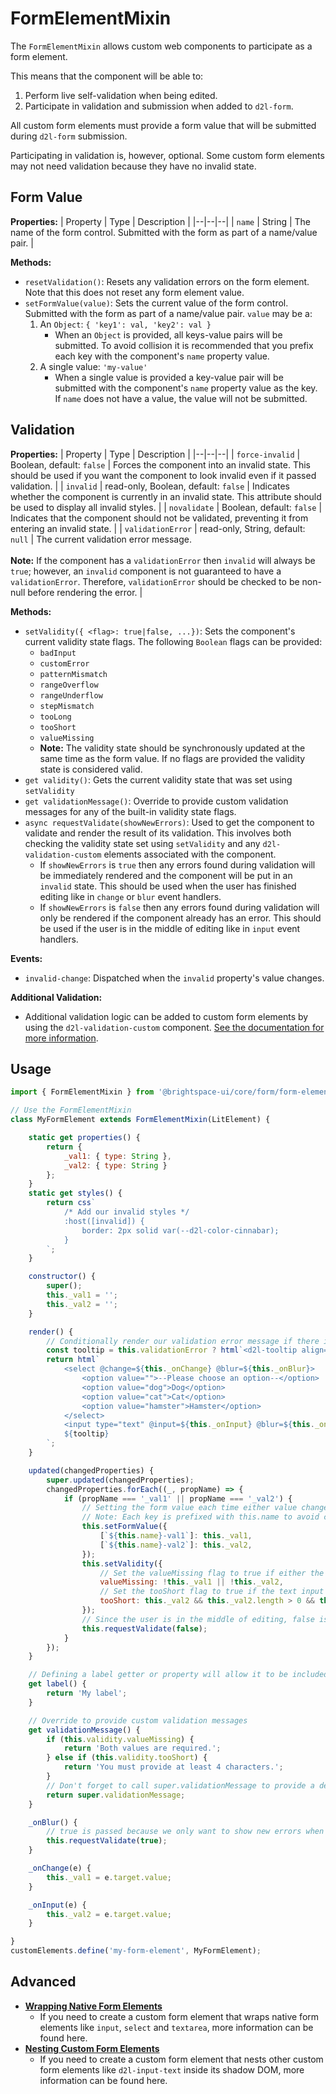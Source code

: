 # FormElementMixin

The `FormElementMixin` allows custom web components to participate as a form element.

This means that the component will be able to:
1. Perform live self-validation when being edited.
1. Participate in validation and submission when added to `d2l-form`.

All custom form elements must provide a form value that will be submitted during `d2l-form` submission.

Participating in validation is, however, optional. Some custom form elements may not need validation because they have no invalid state.

## Form Value

**Properties:**
| Property | Type | Description |
|--|--|--|
| `name` | String | The name of the form control. Submitted with the form as part of a name/value pair. |

**Methods:**
- `resetValidation()`: Resets any validation errors on the form element. Note that this does not reset any form element value.
- `setFormValue(value)`: Sets the current value of the form control. Submitted with the form as part of a name/value pair. `value` may be a:
	1. An `Object`: `{ 'key1': val, 'key2': val }`
		- When an `Object` is provided, all keys-value pairs will be submitted. To avoid collision it is recommended that you prefix each key with the component's `name` property value.
	1. A single value: `'my-value'`
		- When a single value is provided a key-value pair will be submitted with the component's `name` property value as the key. If `name` does not have a value, the value will not be submitted.

## Validation

**Properties:**
| Property | Type | Description |
|--|--|--|
| `force-invalid` | Boolean, default: `false` | Forces the component into an invalid state. This should be used if you want the component to look invalid even if it passed validation. |
| `invalid` | read-only, Boolean, default: `false` | Indicates whether the component is currently in an invalid state. This attribute should be used to display all invalid styles. |
| `novalidate` | Boolean, default: `false` | Indicates that the component should not be validated, preventing it from entering an invalid state. |
| `validationError` | read-only, String, default: `null` | The current validation error message.<br><br>**Note:** If the component has a `validationError` then `invalid` will always be `true`; however, an `invalid` component is not guaranteed to have a `validationError`. Therefore, `validationError` should be checked to be non-null before rendering the error. |

**Methods:**
- `setValidity({ <flag>: true|false, ...})`: Sets the component's current validity state flags. The following `Boolean` flags can be provided:
	- `badInput`
	- `customError`
	- `patternMismatch`
	- `rangeOverflow`
	- `rangeUnderflow`
	- `stepMismatch`
	- `tooLong`
	- `tooShort`
	- `valueMissing`
	- **Note:** The validity state should be synchronously updated at the same time as the form value. If no flags are provided the validity state is considered valid.
- `get validity()`: Gets the current validity state that was set using `setValidity`
- `get validationMessage()`: Override to provide custom validation messages for any of the built-in validity state flags.
- `async requestValidate(showNewErrors)`: Used to get the component to validate and render the result of its validation. This involves both checking the validity state set using `setValidity` and any `d2l-validation-custom` elements associated with the component.
	- If `showNewErrors` is `true` then any errors found during validation will be immediately rendered and the component will be put in an `invalid` state. This should be used when the user has finished editing like in `change` or `blur` event handlers.
	- If `showNewErrors` is `false` then any errors found during validation will only be rendered if the component already has an error. This should be used if the user is in the middle of editing like in `input` event handlers.

**Events:**
- `invalid-change`: Dispatched when the `invalid` property's value changes.

**Additional Validation:**
- Additional validation logic can be added to custom form elements by using the `d2l-validation-custom` component. [See the documentation for more information](../../validation/README.md).

## Usage

```javascript
import { FormElementMixin } from '@brightspace-ui/core/form/form-element-mixin.js';

// Use the FormElementMixin
class MyFormElement extends FormElementMixin(LitElement) {

	static get properties() {
		return {
			_val1: { type: String },
			_val2: { type: String }
		};
	}
	static get styles() {
		return css`
			/* Add our invalid styles */
			:host([invalid]) {
				border: 2px solid var(--d2l-color-cinnabar);
			}
		`;
	}

	constructor() {
		super();
		this._val1 = '';
		this._val2 = '';
	}

	render() {
		// Conditionally render our validation error message if there is one
		const tooltip = this.validationError ? html`<d2l-tooltip align="start" state="error">${this.validationError}</d2l-tooltip>` : null;
		return html`
			<select @change=${this._onChange} @blur=${this._onBlur}>
				<option value="">--Please choose an option--</option>
				<option value="dog">Dog</option>
				<option value="cat">Cat</option>
				<option value="hamster">Hamster</option>
			</select>
			<input type="text" @input=${this._onInput} @blur=${this._onBlur}>
			${tooltip}
		`;
	}

	updated(changedProperties) {
		super.updated(changedProperties);
		changedProperties.forEach((_, propName) => {
			if (propName === '_val1' || propName === '_val2') {
				// Setting the form value each time either value changes
				// Note: Each key is prefixed with this.name to avoid collisions if this control is used multiple times in a single form
				this.setFormValue({
					[`${this.name}-val1`]: this._val1,
					[`${this.name}-val2`]: this._val2,
				});
				this.setValidity({
					// Set the valueMissing flag to true if either the select or text input are empty
					valueMissing: !this._val1 || !this._val2,
					// Set the tooShort flag to true if the text input has a length less than 4
					tooShort: this._val2 && this._val2.length > 0 && this._val2.length < 4
				});
				// Since the user is in the middle of editing, false is passed because we only want to update the existing error message
				this.requestValidate(false);
			}
		});
	}

	// Defining a label getter or property will allow it to be included in the default validation messages.
	get label() {
		return 'My label';
	}

	// Override to provide custom validation messages
	get validationMessage() {
		if (this.validity.valueMissing) {
			return 'Both values are required.';
		} else if (this.validity.tooShort) {
			return 'You must provide at least 4 characters.';
		}
		// Don't forget to call super.validationMessage to provide a default error message.
		return super.validationMessage;
	}

	_onBlur() {
		// true is passed because we only want to show new errors when the user has finished editing
		this.requestValidate(true);
	}

	_onChange(e) {
		this._val1 = e.target.value;
	}

	_onInput(e) {
		this._val2 = e.target.value;
	}

}
customElements.define('my-form-element', MyFormElement);

```

## Advanced

- **[Wrapping Native Form Elements](./form-element-wrapping.md)**
	- If you need to create a custom form element that wraps native form elements like `input`, `select` and `textarea`, more information can be found here.
- **[Nesting Custom Form Elements](./form-element-nesting.md)**
	- If you need to create a custom form element that nests other custom form elements like `d2l-input-text` inside its shadow DOM, more information can be found here.
